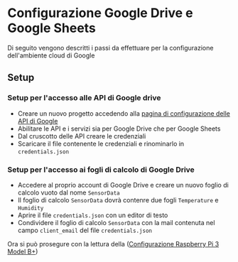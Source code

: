 # Configurazione Google Drive e Google Sheets

Di seguito vengono descritti i passi da effettuare per la configurazione dell'ambiente cloud di Google

## Setup

### Setup per l'accesso alle API di Google drive

* Creare un nuovo progetto accedendo alla [pagina di configurazione delle API di Google](https://console.developers.google.com/)
* Abilitare le API e i servizi sia per Google Drive che per Google Sheets
* Dal cruscotto delle API creare le credenziali
* Scaricare il file contenente le credenziali e rinominarlo in ```credentials.json```

### Setup per l'accesso ai fogli di calcolo di Google Drive

* Accedere al proprio account di Google Drive e creare un nuovo foglio di calcolo vuoto dal nome ```SensorData```
* Il foglio di calcolo ```SensorData``` dovrà contenre due fogli ```Temperature``` e ```Humidity```
* Aprire il file ```credentials.json``` con un editor di testo
* Condividere il foglio di calcolo ```SensorData``` con la mail contenuta nel campo ```client_email``` del file ```credentials.json```

Ora si può prosegure con la lettura della ([Configurazione Raspberry Pi 3 Model B+](Configurazione-Raspberry-Pi.md))